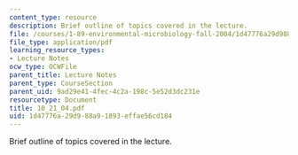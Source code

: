 ```yaml
---
content_type: resource
description: Brief outline of topics covered in the lecture.
file: /courses/1-89-environmental-microbiology-fall-2004/1d47776a29d988a91893effae56cd184_10_21_04.pdf
file_type: application/pdf
learning_resource_types:
- Lecture Notes
ocw_type: OCWFile
parent_title: Lecture Notes
parent_type: CourseSection
parent_uid: 9ad29e41-4fec-4c2a-198c-5e52d3dc231e
resourcetype: Document
title: 10_21_04.pdf
uid: 1d47776a-29d9-88a9-1893-effae56cd184
---
```

Brief outline of topics covered in the lecture.

